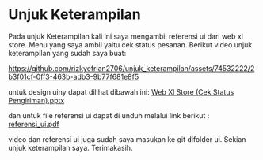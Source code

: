 # Unjuk Keterampilan

Pada unjuk Keterampilan kali ini saya mengambil referensi ui dari web xl store.
Menu yang saya ambil yaitu cek status pesanan.
Berikut video unjuk keterampilan yang sudah saya buat:

https://github.com/rizkyefrian2706/unjuk_keterampilan/assets/74532222/2b3f01cf-0ff3-463b-adb3-9b77f681e8f5

untuk design uiny dapat dilihat dibawah ini:
[Web Xl Store (Cek Status Pengiriman).pptx](https://github.com/rizkyefrian2706/unjuk_keterampilan/files/12648244/Web.Xl.Store.Cek.Status.Pengiriman.pptx)

dan untuk file referensi ui dapat di unduh melalui link berikut :
[referensi_ui.pdf](https://github.com/rizkyefrian2706/unjuk_keterampilan/files/12648205/referensi_ui.pdf)

video dan referensi ui juga sudah saya masukan ke git difolder ui.
Sekian unjuk keterampilan saya.
Terimakasih.
